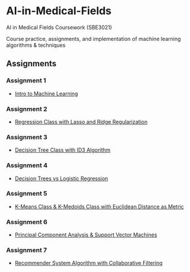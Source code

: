 # AI-in-Medical-Fields
AI in Medical Fields Coursework (SBE3021)

Course practice, assignments, and implementation of machine learning algorithms & techniques

## Assignments
### Assignment 1
-   [Intro to Machine Learning](./Assignment%201/Ibrahim_Mohamed_A1_ML_intro.ipynb)


### Assignment 2
- [Regression Class with Lasso and Ridge Regularization](./Assignment%202/Ibrahim%20Mohamed%20-%20A2_Regression.ipynb)

### Assignment 3
- [Decision Tree Class with ID3 Algorithm](./Assignment%203/Ibrahim%20Mohamed%20-%20A3_Decision%20Tree.ipynb)

### Assignment 4
- [ Decision Trees vs Logistic Regression](./Assignment%204/Ibrahim_Mohamed_A4_DT.ipynb)

### Assignment 5
- [K-Means Class & K-Medoids Class with Euclidean Distance as Metric](./Assignment%205/Ibrahim_Mohamed_A5_K-means.ipynb)

### Assignment 6
- [Principal Component Analysis & Support Vector Machines](./Assignment%206/Ibrahim%20Mohamed%20-%20A6%20PCA%20SVM.ipynb)

### Assignment 7
- [Recommender System Algorithm with Collaborative Filtering](./Assignment%207/Ibrahim%20Mohamed%20A7%20Recomendation%20System.ipynb)